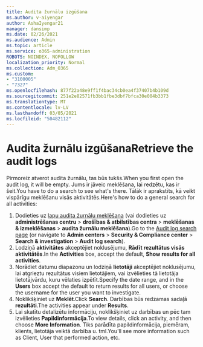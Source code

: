 ```yaml
---
title: Audita žurnālu izgūšana
ms.author: v-aiyengar
author: AshaIyengar21
manager: dansimp
ms.date: 02/26/2021
ms.audience: Admin
ms.topic: article
ms.service: o365-administration
ROBOTS: NOINDEX, NOFOLLOW
localization_priority: Normal
ms.collection: Adm_O365
ms.custom:
- "3100005"
- "7327"
ms.openlocfilehash: 877f22a48e9ff1f4bac34cb0ea4f37407b4b109d
ms.sourcegitcommit: 251e2e82571fb3bb1fbe3dbf7bfca30e004b3373
ms.translationtype: MT
ms.contentlocale: lv-LV
ms.lasthandoff: 03/05/2021
ms.locfileid: "50482112"
---
```

# <a name="retrieve-the-audit-logs"></a><span data-ttu-id="77dc6-102">Audita žurnālu izgūšana</span><span class="sxs-lookup"><span data-stu-id="77dc6-102">Retrieve the audit logs</span></span>

<span data-ttu-id="77dc6-103">Pirmoreiz atverot audita žurnālu, tas būs tukšs.</span><span class="sxs-lookup"><span data-stu-id="77dc6-103">When you first open the audit log, it will be empty.</span></span> <span data-ttu-id="77dc6-104">Jums ir jāveic meklēšana, lai redzētu, kas ir šeit.</span><span class="sxs-lookup"><span data-stu-id="77dc6-104">You have to do a search to see what's there.</span></span> <span data-ttu-id="77dc6-105">Tālāk ir aprakstīts, kā veikt vispārīgu meklēšanu visās aktivitātēs.</span><span class="sxs-lookup"><span data-stu-id="77dc6-105">Here's how to do a general search for all activities:</span></span>

1. <span data-ttu-id="77dc6-106">Dodieties uz [lapu audita žurnālu meklēšana](https://protection.office.com/#/unifiedauditlog) (vai dodieties uz **administrēšanas centru**  >  **drošības & atbilstības centra**  >  **meklēšanas & izmeklēšanas**  >  **audita žurnālu meklēšana**).</span><span class="sxs-lookup"><span data-stu-id="77dc6-106">Go to the [Audit log search page](https://protection.office.com/#/unifiedauditlog) (or navigate to  **Admin centers** > **Security & Compliance center** > **Search & investigation** > **Audit log search**).</span></span>
1. <span data-ttu-id="77dc6-107">Lodziņā **aktivitātes** akceptējiet noklusējumu, **Rādīt rezultātus visās aktivitātēs**.</span><span class="sxs-lookup"><span data-stu-id="77dc6-107">In the **Activities** box, accept the default, **Show results for all activities**.</span></span>
1. <span data-ttu-id="77dc6-108">Norādiet datumu diapazonu un lodziņā **lietotāji** akceptējiet noklusējumu, lai atgrieztu rezultātus visiem lietotājiem, vai izvēlieties tā lietotāja lietotājvārdu, kuru vēlaties izpētīt.</span><span class="sxs-lookup"><span data-stu-id="77dc6-108">Specify the date range, and in the **Users** box accept the default to return results for all users, or choose the username for the user you want to investigate.</span></span>
1. <span data-ttu-id="77dc6-109">Noklikšķiniet uz **Meklēt**.</span><span class="sxs-lookup"><span data-stu-id="77dc6-109">Click **Search**.</span></span> <span data-ttu-id="77dc6-110">Darbības būs redzamas sadaļā **rezultāti**.</span><span class="sxs-lookup"><span data-stu-id="77dc6-110">The activities appear under **Results**.</span></span>
1. <span data-ttu-id="77dc6-111">Lai skatītu detalizētu informāciju, noklikšķiniet uz darbības un pēc tam izvēlieties **Papildinformācija**.</span><span class="sxs-lookup"><span data-stu-id="77dc6-111">To view details, click an activity, and then choose **More Information**.</span></span> <span data-ttu-id="77dc6-112">Tiks parādīta papildinformācija, piemēram, klients, lietotāja veiktā darbība u. tml.</span><span class="sxs-lookup"><span data-stu-id="77dc6-112">You'll see more information such as Client, User that performed action, etc.</span></span>
